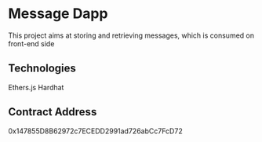 # Message Dapp

This project aims at storing and retrieving messages, which is consumed on front-end side

## Technologies

Ethers.js Hardhat

## Contract Address

0x147855D8B62972c7ECEDD2991ad726abCc7FcD72




